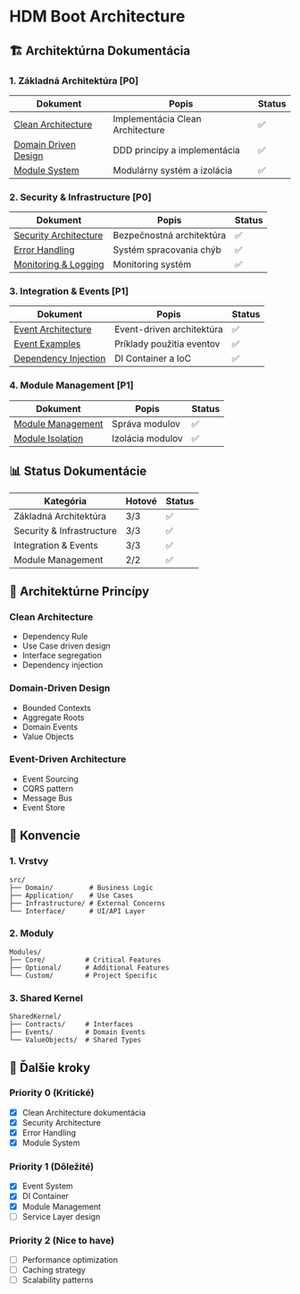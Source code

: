 # HDM Boot Architecture

## 🏗 Architektúrna Dokumentácia

### 1. Základná Architektúra [P0]
| Dokument | Popis | Status |
|----------|--------|--------|
| [Clean Architecture](clean-architecture.md) | Implementácia Clean Architecture | ✅ |
| [Domain Driven Design](domain-driven-design.md) | DDD princípy a implementácia | ✅ |
| [Module System](module-isolation.md) | Modulárny systém a izolácia | ✅ |

### 2. Security & Infrastructure [P0]
| Dokument | Popis | Status |
|----------|--------|--------|
| [Security Architecture](security-architecture.md) | Bezpečnostná architektúra | ✅ |
| [Error Handling](error-handling.md) | Systém spracovania chýb | ✅ |
| [Monitoring & Logging](monitoring-logging.md) | Monitoring systém | ✅ |

### 3. Integration & Events [P1]
| Dokument | Popis | Status |
|----------|--------|--------|
| [Event Architecture](event-driven-architecture.md) | Event-driven architektúra | ✅ |
| [Event Examples](event-examples.md) | Príklady použitia eventov | ✅ |
| [Dependency Injection](dependency-injection.md) | DI Container a IoC | ✅ |

### 4. Module Management [P1]
| Dokument | Popis | Status |
|----------|--------|--------|
| [Module Management](module-management.md) | Správa modulov | ✅ |
| [Module Isolation](module-isolation.md) | Izolácia modulov | ✅ |

## 📊 Status Dokumentácie

| Kategória | Hotové | Status |
|-----------|--------|--------|
| Základná Architektúra | 3/3 | ✅ |
| Security & Infrastructure | 3/3 | ✅ |
| Integration & Events | 3/3 | ✅ |
| Module Management | 2/2 | ✅ |

## 🔄 Architektúrne Princípy

### Clean Architecture
- Dependency Rule
- Use Case driven design
- Interface segregation
- Dependency injection

### Domain-Driven Design
- Bounded Contexts
- Aggregate Roots
- Domain Events
- Value Objects

### Event-Driven Architecture
- Event Sourcing
- CQRS pattern
- Message Bus
- Event Store

## 📝 Konvencie

### 1. Vrstvy
```
src/
├── Domain/         # Business Logic
├── Application/    # Use Cases
├── Infrastructure/ # External Concerns
└── Interface/      # UI/API Layer
```

### 2. Moduly
```
Modules/
├── Core/          # Critical Features
├── Optional/      # Additional Features
└── Custom/        # Project Specific
```

### 3. Shared Kernel
```
SharedKernel/
├── Contracts/     # Interfaces
├── Events/        # Domain Events
└── ValueObjects/  # Shared Types
```

## 🎯 Ďalšie kroky

### Priority 0 (Kritické)
- [x] Clean Architecture dokumentácia
- [x] Security Architecture
- [x] Error Handling
- [x] Module System

### Priority 1 (Dôležité)
- [x] Event System
- [x] DI Container
- [x] Module Management
- [ ] Service Layer design

### Priority 2 (Nice to have)
- [ ] Performance optimization
- [ ] Caching strategy
- [ ] Scalability patterns
